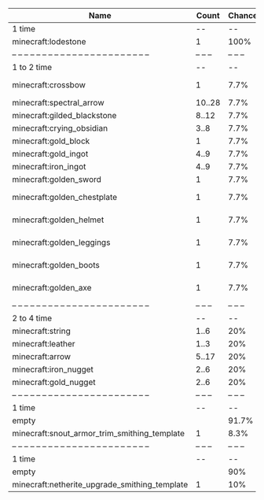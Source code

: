 | Name                                          | Count  | Chance | Weight | Comment         |
| --------------------------------------------- | ------ | ------ | ------ | --------------- |
| 1 time                                        |     -- |     -- |     -- |                 |
| minecraft:lodestone                           |      1 |   100% |      1 |                 |
| – – – – – – – – – – – – – – – – – – – – – – – | – – –  | – – –  | – – –  | – – – – – – – – |
| 1 to 2 time                                   |     -- |     -- |     -- |                 |
| minecraft:crossbow                            |      1 |   7.7% |   1/13 | enchantments: * |
| minecraft:spectral_arrow                      | 10..28 |   7.7% |   1/13 |                 |
| minecraft:gilded_blackstone                   |  8..12 |   7.7% |   1/13 |                 |
| minecraft:crying_obsidian                     |   3..8 |   7.7% |   1/13 |                 |
| minecraft:gold_block                          |      1 |   7.7% |   1/13 |                 |
| minecraft:gold_ingot                          |   4..9 |   7.7% |   1/13 |                 |
| minecraft:iron_ingot                          |   4..9 |   7.7% |   1/13 |                 |
| minecraft:golden_sword                        |      1 |   7.7% |   1/13 |                 |
| minecraft:golden_chestplate                   |      1 |   7.7% |   1/13 | enchantments: * |
| minecraft:golden_helmet                       |      1 |   7.7% |   1/13 | enchantments: * |
| minecraft:golden_leggings                     |      1 |   7.7% |   1/13 | enchantments: * |
| minecraft:golden_boots                        |      1 |   7.7% |   1/13 | enchantments: * |
| minecraft:golden_axe                          |      1 |   7.7% |   1/13 | enchantments: * |
| – – – – – – – – – – – – – – – – – – – – – – – | – – –  | – – –  | – – –  | – – – – – – – – |
| 2 to 4 time                                   |     -- |     -- |     -- |                 |
| minecraft:string                              |   1..6 |    20% |    1/5 |                 |
| minecraft:leather                             |   1..3 |    20% |    1/5 |                 |
| minecraft:arrow                               |  5..17 |    20% |    1/5 |                 |
| minecraft:iron_nugget                         |   2..6 |    20% |    1/5 |                 |
| minecraft:gold_nugget                         |   2..6 |    20% |    1/5 |                 |
| – – – – – – – – – – – – – – – – – – – – – – – | – – –  | – – –  | – – –  | – – – – – – – – |
| 1 time                                        |     -- |     -- |     -- |                 |
| empty                                         |        |  91.7% |  11/12 |                 |
| minecraft:snout_armor_trim_smithing_template  |      1 |   8.3% |   1/12 |                 |
| – – – – – – – – – – – – – – – – – – – – – – – | – – –  | – – –  | – – –  | – – – – – – – – |
| 1 time                                        |     -- |     -- |     -- |                 |
| empty                                         |        |    90% |   9/10 |                 |
| minecraft:netherite_upgrade_smithing_template |      1 |    10% |   1/10 |                 |
